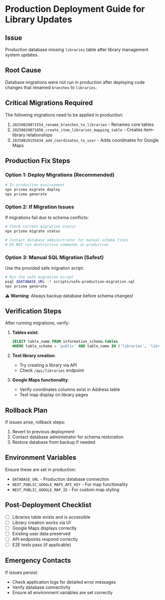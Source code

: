 # Production Deployment Guide for Library Updates

## Issue

Production database missing `libraries` table after library management system updates.

## Root Cause

Database migrations were not run in production after deploying code changes that renamed `branches` to `libraries`.

## Critical Migrations Required

The following migrations need to be applied in production:

1. `20250828071554_rename_branches_to_libraries` - Renames core tables
2. `20250828071850_create_item_libraries_mapping_table` - Creates item-library relationships
3. `20250828155434_add_coordinates_to_user` - Adds coordinates for Google Maps

## Production Fix Steps

### Option 1: Deploy Migrations (Recommended)

```bash
# In production environment
npx prisma migrate deploy
npx prisma generate
```

### Option 2: If Migration Issues

If migrations fail due to schema conflicts:

```bash
# Check current migration status
npx prisma migrate status

# Contact database administrator for manual schema fixes
# DO NOT run destructive commands in production
```

### Option 3: Manual SQL Migration (Safest)

Use the provided safe migration script:

```bash
# Run the safe migration script
psql $DATABASE_URL -f scripts/safe-production-migration.sql
npx prisma generate
```

⚠️ **Warning**: Always backup database before schema changes!

## Verification Steps

After running migrations, verify:

1. **Tables exist**:

   ```sql
   SELECT table_name FROM information_schema.tables
   WHERE table_schema = 'public' AND table_name IN ('libraries', 'library_members');
   ```

2. **Test library creation**:
   - Try creating a library via API
   - Check `/api/libraries` endpoint

3. **Google Maps functionality**:
   - Verify coordinates columns exist in Address table
   - Test map display on library pages

## Rollback Plan

If issues arise, rollback steps:

1. Revert to previous deployment
2. Contact database administrator for schema restoration
3. Restore database from backup if needed

## Environment Variables

Ensure these are set in production:

- `DATABASE_URL` - Production database connection
- `NEXT_PUBLIC_GOOGLE_MAPS_API_KEY` - For map functionality
- `NEXT_PUBLIC_GOOGLE_MAP_ID` - For custom map styling

## Post-Deployment Checklist

- [ ] Libraries table exists and is accessible
- [ ] Library creation works via UI
- [ ] Google Maps displays correctly
- [ ] Existing user data preserved
- [ ] API endpoints respond correctly
- [ ] E2E tests pass (if applicable)

## Emergency Contacts

If issues persist:

- Check application logs for detailed error messages
- Verify database connectivity
- Ensure all environment variables are set correctly
